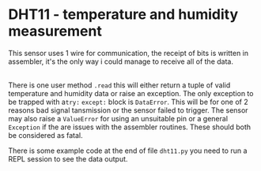 <h1>DHT11 - temperature and humidity measurement</h1>

This sensor uses 1 wire for communication, the receipt of bits is written in assembler, it's the only way i could manage to receive all of the data.<br/><br/>

There is one user method `.read` this will either return a tuple of valid temperature and humidity data or raise an exception. The only exception to be trapped with a`try:` `except:` block is `DataError`. This will be for one of 2 reasons bad signal tansmission or the sensor failed to trigger.  The sensor may also raise a `ValueError` for using an unsuitable pin or a general `Exception` if the are issues with the assembler routines. These should both be considered as fatal.

There is some example code at the end of file `dht11.py` you need to run a REPL session to see the data output.